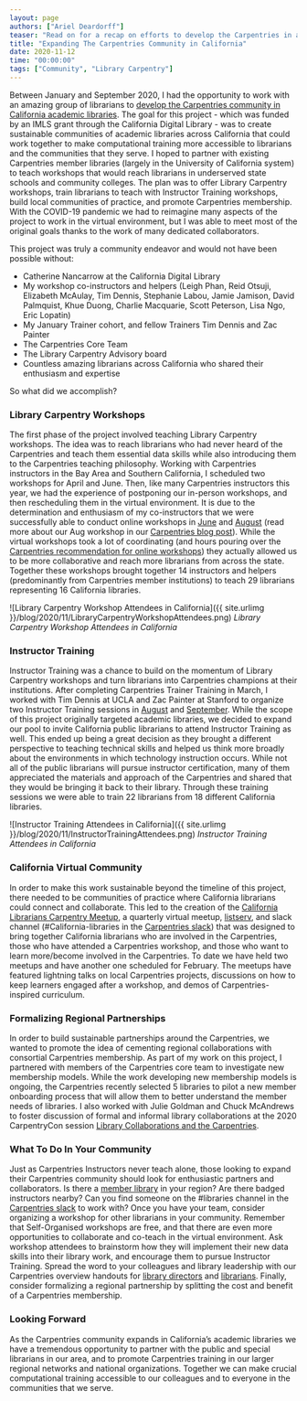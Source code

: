 ```yaml
---
layout: page
authors: ["Ariel Deardorff"]
teaser: "Read on for a recap on efforts to develop the Carpentries in academic libraries in California, US"
title: "Expanding The Carpentries Community in California"
date: 2020-11-12
time: "00:00:00"
tags: ["Community", "Library Carpentry"]
---
```


Between January and September 2020, I had the opportunity to work with an amazing group of librarians to [develop the Carpentries community in California academic libraries](https://carpentries.org/blog/2020/01/library-carpentry-announcement/). The goal for this project - which was funded by an IMLS grant through the California Digital Library - was to create sustainable communities of academic libraries across California that could work together to make computational training more accessible to librarians and the communities that they serve. I hoped to partner with existing Carpentries member libraries (largely in the University of California system) to teach workshops that would reach librarians in underserved state schools and community colleges. The plan was to offer Library Carpentry workshops, train librarians to teach with Instructor Training workshops, build local communities of practice, and promote Carpentries membership. With the COVID-19 pandemic we had to reimagine many aspects of the project to work in the virtual environment, but I was able to meet most of the original goals thanks to the work of many dedicated collaborators.

This project was truly a community endeavor and would not have been possible without:
- Catherine Nancarrow at the California Digital Library
- My workshop co-instructors and helpers (Leigh Phan, Reid Otsuji, Elizabeth McAulay, Tim Dennis, Stephanie Labou, Jamie Jamison, David Palmquist, Khue Duong, Charlie Macquarie, Scott Peterson, Lisa Ngo, Eric Lopatin)
- My January Trainer cohort, and fellow Trainers Tim Dennis and Zac Painter
- The Carpentries Core Team
- The Library Carpentry Advisory board
- Countless amazing librarians across California who shared their enthusiasm and expertise

So what did we accomplish?

### Library Carpentry Workshops

The first phase of the project involved teaching Library Carpentry workshops. The idea was to reach librarians who had never heard of the Carpentries and teach them essential data skills while also introducing them to the Carpentries teaching philosophy. Working with Carpentries instructors in the Bay Area and Southern California, I scheduled two workshops for April and June. Then, like many Carpentries instructors this year, we had the experience of postponing our in-person workshops, and then rescheduling them in the virtual environment. It is due to the determination and enthusiasm of my co-instructors that we were successfully able to conduct online workshops in [June](https://arieldeardorff.github.io/2020-06-18-BayArea-Online/) and [August](https://arieldeardorff.github.io/2020-08-10-SoCal-Online/) (read more about our Aug workshop in our [Carpentries blog post](https://carpentries.org/blog/2020/10/teaching-a-library-carpentry-workshop-in-southern-california/)). While the virtual workshops took a lot of coordinating (and hours pouring over the [Carpentries recommendation for online workshops](https://carpentries.org/online-workshop-recommendations/)) they actually allowed us to be more collaborative and reach more librarians from across the state. Together these workshops brought together 14 instructors and helpers (predominantly from Carpentries member institutions) to teach 29 librarians representing 16 California libraries.

![Library Carpentry Workshop Attendees in California]({{ site.urlimg }}/blog/2020/11/LibraryCarpentryWorkshopAttendees.png)
_Library Carpentry Workshop Attendees in California_

### Instructor Training

Instructor Training was a chance to build on the momentum of Library Carpentry workshops and turn librarians into Carpentries champions at their institutions. After completing Carpentries Trainer Training in March, I worked with Tim Dennis at UCLA and Zac Painter at Stanford to organize two Instructor Training sessions in [August](https://arieldeardorff.github.io/2020-08-25-ttt-online-PDT/) and [September](https://arieldeardorff.github.io/2020-09-29-ttt-online-PDT/). While the scope of this project originally targeted academic libraries, we decided to expand our pool to invite California public librarians to attend Instructor Training as well. This ended up being a great decision as they brought a different perspective to teaching technical skills and helped us think more broadly about the environments in which technology instruction occurs. While not all of the public librarians will pursue instructor certification, many of them appreciated the materials and approach of the Carpentries and shared that they would be bringing it back to their library. Through these training sessions we were able to train 22 librarians from 18 different California libraries.

![Instructor Training Attendees in California]({{ site.urlimg }}/blog/2020/11/InstructorTrainingAttendees.png)
_Instructor Training Attendees in California_

### California Virtual Community

In order to make this work sustainable beyond the timeline of this project, there needed to be communities of practice where California librarians could connect and collaborate. This led to the creation of the [California Librarians Carpentry Meetup](https://pad.carpentries.org/CALibrariansCarpentryMeetup), a quarterly virtual meetup, [listserv](https://carpentries.topicbox.com/groups/local-californialibraries), and slack channel (#California-libraries in the [Carpentries slack]({{site.slack_invite}}/)) that was designed to bring together California librarians who are involved in the Carpentries, those who have attended a Carpentries workshop, and those who want to learn more/become involved in the Carpentries. To date we have held two meetups and have another one scheduled for February. The meetups have featured lightning talks on local Carpentries projects, discussions on how to keep learners engaged after a workshop, and demos of Carpentries-inspired curriculum.

### Formalizing Regional Partnerships

In order to build sustainable partnerships around the Carpentries, we wanted to promote the idea of cementing regional collaborations with consortial Carpentries membership. As part of my work on this project, I partnered with members of the Carpentries core team to investigate new membership models. While the work developing new membership models is ongoing, the Carpentries recently selected 5 libraries to pilot a new member onboarding process that will allow them to better understand the member needs of libraries. I also worked with Julie Goldman and Chuck McAndrews to foster discussion of formal and informal library collaborations at the 2020 CarpentryCon session [Library Collaborations and the Carpentries](https://pad.carpentries.org/cchome-library-collaborations).

### What To Do In Your Community

Just as Carpentries Instructors never teach alone, those looking to expand their Carpentries community should look for enthusiastic partners and collaborators. Is there a [member library](https://carpentries.org/members/) in your region? Are there badged instructors nearby? Can you find someone on the #libraries channel in the [Carpentries slack]({{site.slack_invite}}/) to work with? Once you have your team, consider organizing a workshop for other librarians in your community. Remember that Self-Organised workshops are free, and that there are even more opportunities to collaborate and co-teach in the virtual environment. Ask workshop attendees to brainstorm how they will implement their new data skills into their library work, and encourage them to pursue Instructor Training. Spread the word to your colleagues and library leadership with our Carpentries overview handouts for [library directors](https://github.com/LibraryCarpentry/governance/raw/master/proposals/LibraryCarpentry_ForDirectors.pdf) and [librarians](https://github.com/LibraryCarpentry/governance/raw/master/proposals/LibraryCarpentry_ForLibrarians.pdf). Finally, consider formalizing a regional partnership by splitting the cost and benefit of a Carpentries membership.

### Looking Forward

As the Carpentries community expands in California’s academic libraries we have a tremendous opportunity to partner with the public and special librarians in our area, and to promote Carpentries training in our larger regional networks and national organizations. Together we can make crucial computational training accessible to our colleagues and to everyone in the communities that we serve.
